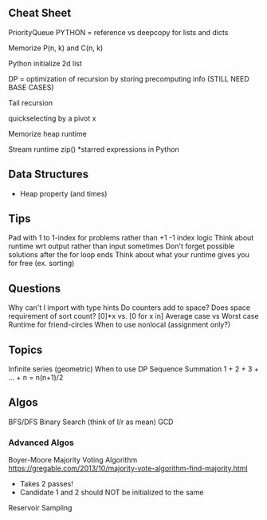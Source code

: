 ## Cheat Sheet
PriorityQueue
PYTHON = reference vs deepcopy for lists and dicts

Memorize P(n, k) and C(n, k)

Python initialize 2d list

DP = optimization of recursion by storing precomputing info (STILL NEED BASE CASES)

Tail recursion

quickselecting by a pivot x

Memorize heap runtime

Stream runtime
zip()
*starred expressions in Python

## Data Structures
- Heap property (and times)

## Tips
Pad with 1 to 1-index for problems rather than +1 -1 index logic
Think about runtime wrt output rather than input sometimes
Don't forget possible solutions after the for loop ends
Think about what your runtime gives you for free (ex. sorting)

## Questions
Why can't I import with type hints
Do counters add to space?
Does space requirement of sort count?
[0]*x vs. [0 for x in]
Average case vs Worst case
Runtime for friend-circles
When to use nonlocal (assignment only?)

## Topics
Infinite series (geometric)
When to use DP
Sequence Summation
    1 + 2 + 3 + ... + n = n(n+1)/2

## Algos
BFS/DFS
Binary Search (think of l/r as mean)
GCD

### Advanced Algos
Boyer-Moore Majority Voting Algorithm
https://gregable.com/2013/10/majority-vote-algorithm-find-majority.html
- Takes 2 passes!
- Candidate 1 and 2 should NOT be initialized to the same

Reservoir Sampling
